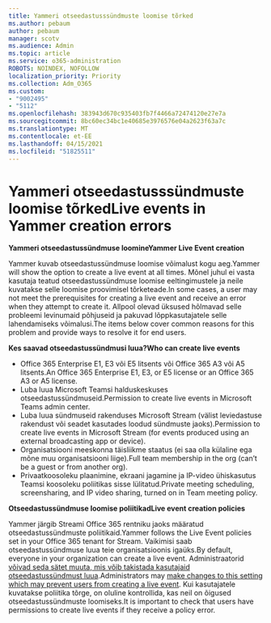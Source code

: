 ```yaml
---
title: Yammeri otseedastusssündmuste loomise tõrked
ms.author: pebaum
author: pebaum
manager: scotv
ms.audience: Admin
ms.topic: article
ms.service: o365-administration
ROBOTS: NOINDEX, NOFOLLOW
localization_priority: Priority
ms.collection: Adm_O365
ms.custom:
- "9002495"
- "5112"
ms.openlocfilehash: 383943d670c935403fb7f4466a72474120e27e7a
ms.sourcegitcommit: 8bc60ec34bc1e40685e3976576e04a2623f63a7c
ms.translationtype: MT
ms.contentlocale: et-EE
ms.lasthandoff: 04/15/2021
ms.locfileid: "51825511"
---
```

# <a name="live-events-in-yammer-creation-errors"></a><span data-ttu-id="bae7c-102">Yammeri otseedastusssündmuste loomise tõrked</span><span class="sxs-lookup"><span data-stu-id="bae7c-102">Live events in Yammer creation errors</span></span>

<span data-ttu-id="bae7c-103">**Yammeri otseedastussündmuse loomine**</span><span class="sxs-lookup"><span data-stu-id="bae7c-103">**Yammer Live Event creation**</span></span>

<span data-ttu-id="bae7c-104">Yammer kuvab otseedastussündmuse loomise võimalust kogu aeg.</span><span class="sxs-lookup"><span data-stu-id="bae7c-104">Yammer will show the option to create a live event at all times.</span></span> <span data-ttu-id="bae7c-105">Mõnel juhul ei vasta kasutaja teatud otseedastussündmuse loomise eeltingimustele ja neile kuvatakse selle loomise proovimisel tõrketeade.</span><span class="sxs-lookup"><span data-stu-id="bae7c-105">In some cases, a user may not meet the prerequisites for creating a live event and receive an error when they attempt to create it.</span></span> <span data-ttu-id="bae7c-106">Allpool olevad üksused hõlmavad selle probleemi levinumaid põhjuseid ja pakuvad lõppkasutajatele selle lahendamiseks võimalusi.</span><span class="sxs-lookup"><span data-stu-id="bae7c-106">The items below cover common reasons for this problem and provide ways to resolve it for end users.</span></span>

<span data-ttu-id="bae7c-107">**Kes saavad otseedastussündmusi luua?**</span><span class="sxs-lookup"><span data-stu-id="bae7c-107">**Who can create live events**</span></span>
- <span data-ttu-id="bae7c-108">Office 365 Enterprise E1, E3 või E5 litsents või Office 365 A3 või A5 litsents.</span><span class="sxs-lookup"><span data-stu-id="bae7c-108">An Office 365 Enterprise E1, E3, or E5 license or an Office 365 A3 or A5 license.</span></span>
- <span data-ttu-id="bae7c-109">Luba luua Microsoft Teamsi halduskeskuses otseedastussündmuseid.</span><span class="sxs-lookup"><span data-stu-id="bae7c-109">Permission to create live events in Microsoft Teams admin center.</span></span>
- <span data-ttu-id="bae7c-110">Luba luua sündmuseid rakenduses Microsoft Stream (välist leviedastuse rakendust või seadet kasutades loodud sündmuste jaoks).</span><span class="sxs-lookup"><span data-stu-id="bae7c-110">Permission to create live events in Microsoft Stream (for events produced using an external broadcasting app or device).</span></span>
- <span data-ttu-id="bae7c-111">Organisatsiooni meeskonna täisliikme staatus (ei saa olla külaline ega mõne muu organisatsiooni liige).</span><span class="sxs-lookup"><span data-stu-id="bae7c-111">Full team membership in the org (can’t be a guest or from another org).</span></span>
- <span data-ttu-id="bae7c-112">Privaatkoosoleku plaanimine, ekraani jagamine ja IP-video ühiskasutus Teamsi koosoleku poliitikas sisse lülitatud.</span><span class="sxs-lookup"><span data-stu-id="bae7c-112">Private meeting scheduling, screensharing, and IP video sharing, turned on in Team meeting policy.</span></span>

<span data-ttu-id="bae7c-113">**Otseedastussündmuse loomise poliitikad**</span><span class="sxs-lookup"><span data-stu-id="bae7c-113">**Live event creation policies**</span></span>

<span data-ttu-id="bae7c-114">Yammer järgib Streami Office 365 rentniku jaoks määratud otseedastussündmuste poliitikaid.</span><span class="sxs-lookup"><span data-stu-id="bae7c-114">Yammer follows the Live Event policies set in your Office 365 tenant for Stream.</span></span> <span data-ttu-id="bae7c-115">Vaikimisi saab otseedastussündmuse luua teie organisatsioonis igaüks.</span><span class="sxs-lookup"><span data-stu-id="bae7c-115">By default, everyone in your organization can create a live event.</span></span> <span data-ttu-id="bae7c-116">Administraatorid [võivad seda sätet muuta, mis võib takistada kasutajaid otseedastussündmust luua](https://docs.microsoft.com/stream/live-event-administration#enabling-and-restricting-users-to-creating).</span><span class="sxs-lookup"><span data-stu-id="bae7c-116">Administrators may [make changes to this setting which may prevent users from creating a live event](https://docs.microsoft.com/stream/live-event-administration#enabling-and-restricting-users-to-creating).</span></span> <span data-ttu-id="bae7c-117">Kui kasutajatele kuvatakse poliitika tõrge, on oluline kontrollida, kas neil on õigused otseedastussündmuste loomiseks.</span><span class="sxs-lookup"><span data-stu-id="bae7c-117">It is important to check that users have permissions to create live events if they receive a policy error.</span></span>
